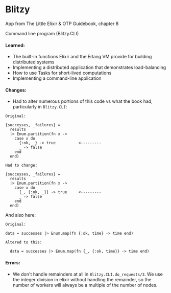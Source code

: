 # Blitzy

App from The Little Elixir & OTP Guidebook, chapter 8

Command line program (Blitzy.CLI)

#### Learned:

- The built-in functions Elixir and the Erlang VM provide for building distributed systems
- Implementing a distributed application that demonstrates load-balancing
- How to use Tasks for short-lived computations
- Implementing a command-line application

#### Changes:
- Had to alter numerous portions of this code vs what the book had, particularly in `Blitzy.CLI`:
```
Original:

{successes, _failures} =
  results
  |> Enum.partition(fn x ->
    case x do
      {:ok, _} -> true          <---------
      _ -> false
    end
  end)

Had to change:

{successes, _failures} =
  results
  |> Enum.partition(fn x ->
    case x do
      {_, {:ok, _}} -> true     <---------
      _ -> false
    end
  end)
```
And also here:
```
Original:

data = successes |> Enum.map(fn {:ok, time} -> time end)

Altered to this:

  data = successes |> Enum.map(fn {_, {:ok, time}} -> time end)
```

#### Errors:
- We don't handle remainders at all in `Blitzy.CLI.do_requests/3`. We use the integer division in elixir without handling the remainder, so the number of workers will always be a multiple of the number of nodes.
